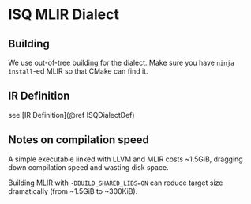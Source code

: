 ISQ MLIR Dialect
=====================

Building
---------------------

We use out-of-tree building for the dialect.
Make sure you have `ninja install`-ed MLIR
so that CMake can find it.

IR Definition
---------------------

see [IR Definition](@ref ISQDialectDef)

Notes on compilation speed
---------------------
A simple executable linked with LLVM and MLIR costs ~1.5GiB, dragging down compilation speed and wasting disk space.

Building MLIR with `-DBUILD_SHARED_LIBS=ON` can reduce target size dramatically (from ~1.5GiB to ~300KiB).